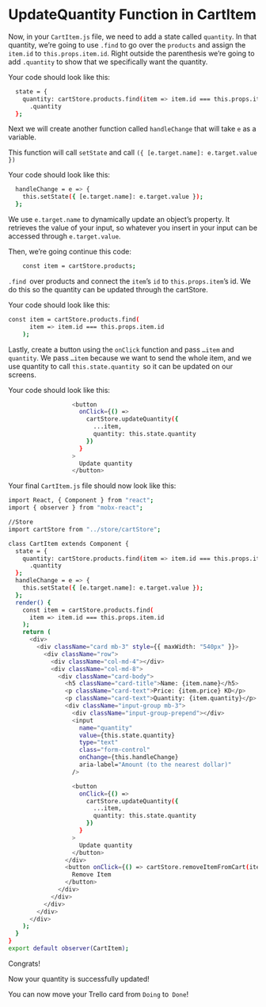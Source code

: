 # UpdateQuantity Function in CartItem

Now, in your `CartItem.js` file, we need to add a state called `quantity`.
In that quantity, we’re going to use `.find` to go over the `products` and assign the `item.id` to `this.props.item.id`.
Right outside the parenthesis we’re going to add `.quantity` to show that we specifically want the quantity.

Your code should look like this:
```sh
  state = {
    quantity: cartStore.products.find(item => item.id === this.props.item.id)
      .quantity
  };
```
Next we will create another function called `handleChange` that will take `e` as a variable.

This function will call `setState` and call `({ [e.target.name]: e.target.value })`

Your code should look like this:
```sh
  handleChange = e => {
    this.setState({ [e.target.name]: e.target.value });
  };
```
We use `e.target.name` to dynamically update an object’s property. It retrieves the value of your input, so whatever you insert in your input can be accessed through `e.target.value`.

Then, we’re going continue this code:
```sh
    const item = cartStore.products;
```
`.find `over products and connect the `item`’s `id` to `this.props.item`’s id.
We do this so the quantity can be updated through the cartStore.

Your code should look like this:
```sh
const item = cartStore.products.find(
      item => item.id === this.props.item.id
    );
```
Lastly, create a button using the `onClick` function and pass `…item` and `quantity`.
We pass `…item` because we want to send the whole item, and we use quantity to call `this.state.quantity `so it can be updated on our screens.

Your code should look like this:
```sh
                  <button
                    onClick={() =>
                      cartStore.updateQuantity({
                        ...item,
                        quantity: this.state.quantity
                      })
                    }
                  >
                    Update quantity
                  </button>
```
Your final `CartItem.js` file should now look like this:
```sh
import React, { Component } from "react";
import { observer } from "mobx-react";

//Store
import cartStore from "../store/cartStore";

class CartItem extends Component {
  state = {
    quantity: cartStore.products.find(item => item.id === this.props.item.id)
      .quantity
  };
  handleChange = e => {
    this.setState({ [e.target.name]: e.target.value });
  };
  render() {
    const item = cartStore.products.find(
      item => item.id === this.props.item.id
    );
    return (
      <div>
        <div className="card mb-3" style={{ maxWidth: "540px" }}>
          <div className="row">
            <div className="col-md-4"></div>
            <div className="col-md-8">
              <div className="card-body">
                <h5 className="card-title">Name: {item.name}</h5>
                <p className="card-text">Price: {item.price} KD</p>
                <p className="card-text">Quantity: {item.quantity}</p>
                <div className="input-group mb-3">
                  <div className="input-group-prepend"></div>
                  <input
                    name="quantity"
                    value={this.state.quantity}
                    type="text"
                    class="form-control"
                    onChange={this.handleChange}
                    aria-label="Amount (to the nearest dollar)"
                  />

                  <button
                    onClick={() =>
                      cartStore.updateQuantity({
                        ...item,
                        quantity: this.state.quantity
                      })
                    }
                  >
                    Update quantity
                  </button>
                </div>
                <button onClick={() => cartStore.removeItemFromCart(item)}>
                  Remove Item
                </button>
              </div>
            </div>
          </div>
        </div>
      </div>
    );
  }
}
export default observer(CartItem);

```
Congrats!

Now your quantity is successfully updated!

You can now move your Trello card from `Doing` to` Done`!
